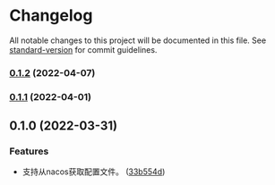 # Changelog

All notable changes to this project will be documented in this file. See [standard-version](https://github.com/conventional-changelog/standard-version) for commit guidelines.

### [0.1.2](https://github.com/zcws/config/compare/v0.1.1...v0.1.2) (2022-04-07)

### [0.1.1](https://github.com/zcws/config/compare/v0.1.0...v0.1.1) (2022-04-01)

## 0.1.0 (2022-03-31)


### Features

* 支持从nacos获取配置文件。 ([33b554d](https://github.com/zcws/config/commit/33b554d0843053f0daa310b59b5f041eaeb2642a))
